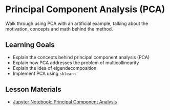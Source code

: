 # Principal Component Analysis (PCA)

Walk through using PCA with an artificial example, talking about the motivation, concepts and math behind the method. 

## Learning Goals

- Explain the concepts behind principal component analysis (PCA)
- Explain how PCA addresses the problem of multicollinearity
- Explain the idea of eigendecomposition
- Implement PCA using `sklearn`

## Lesson Materials

- [Jupyter Notebook: Principal Component Analysis](principal_component_analysis.ipynb)